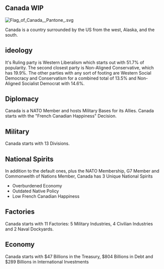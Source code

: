 ## Canada WIP

![Flag_of_Canada__Pantone_.svg](uploads/4c8dfed267aeeb6c58ed0a069a54f476/Flag_of_Canada__Pantone_.svg.png)

Canada is a country surrounded by the US from the west, Alaska, and the south.

## ideology

It's Ruling party is Western Liberalism which starts out with 51.7% of popularity. The second closest party is Non-Aligned Conservative, which has 19.9%. The other parties with any sort of footing are Western Social Democracy and Conservatism for a combined total of 13.5% and Non-Aligned Socialist Democrat with 14.6%.

## Diplomacy

Canada is a NATO Member and hosts Military Bases for its Allies. Canada starts with the "French Canadian Happiness" Decision.

## Military

Canada starts with 13 Divisions.

## National Spirits

In addition to the default ones, plus the NATO Membership, G7 Member and Commonwelth of Nations Member, Canada has 3 Unique  National Spirits

- Overburdened Economy
- Outdated Native Policy
- Low French Canadian Happiness

## Factories

Canada starts with 11 Factories: 5 Military Industries, 4 Civilian Industries and 2 Naval Dockyards.

## Economy

Canada starts with $47 Billions in the Treasury, $804 Billions in Debt and $289 Billions in International Investments
